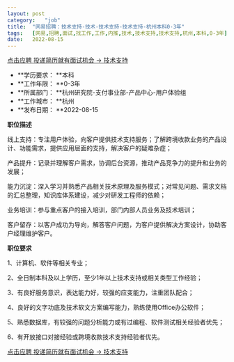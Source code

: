 ```yaml
---
layout:	post
category:	"job"
title:	"网易招聘：技术支持-技术-技术支持-技术支持-杭州本科0-3年"
tags:	[网易,招聘,面试,找工作,工作,内推,技术,技术支持,技术支持,杭州,本科,0-3年]
date:	2022-08-15
---
```


[点击应聘 投递简历就有面试机会 ->  技术支持](http://mobile.bole.netease.com/bole/boleDetail?id=36774&employeeId=346f03c3cda5f04c&key=all)



- **学历要求： **本科
- **工作年限： **0-3年
- **所属部门： **杭州研究院-支付事业部-产品中心-用户体验组
- **工作城市： **杭州
- **发布日期： **2022-08-15



**职位描述**

线上支持：专注用户体验，向客户提供技术支持服务；了解跨境收款业务的产品设计、功能需求，提供应用层面的支持，解决客户的疑难杂症；

产品提升：记录并理解客户需求，协调后台资源，推动产品竞争力的提升和业务的发展；

能力沉淀：深入学习并熟悉产品相关技术原理及服务模式；对常见问题、需求文档的汇总整理，知识库体系建设，减少对研发工程师的依赖；

业务培训：参与重点客户的接入培训，部门内部人员业务及技术培训；

客户留存：以客户成功为导向，解答客户问题，为客户提供解决方案设计，协助客户经理维护客户。



**职位要求**

1、计算机、软件等相关专业；

2、全日制本科及以上学历，至少1年以上技术支持或相关类型工作经验；

3、有良好服务意识，表达能力好，较强的应变能力，注重团队配合；

4、良好的文字功底及技术软文方案编写能力，熟练使用Office办公软件；

5、熟悉数据库，有较强的问题分析能力或有过编程、软件测试相关经验者优先；

6、有开放接口对接经验或跨境收款技术支持经验者优先。



[点击应聘 投递简历就有面试机会 ->  技术支持](http://mobile.bole.netease.com/bole/boleDetail?id=36774&employeeId=346f03c3cda5f04c&key=all)